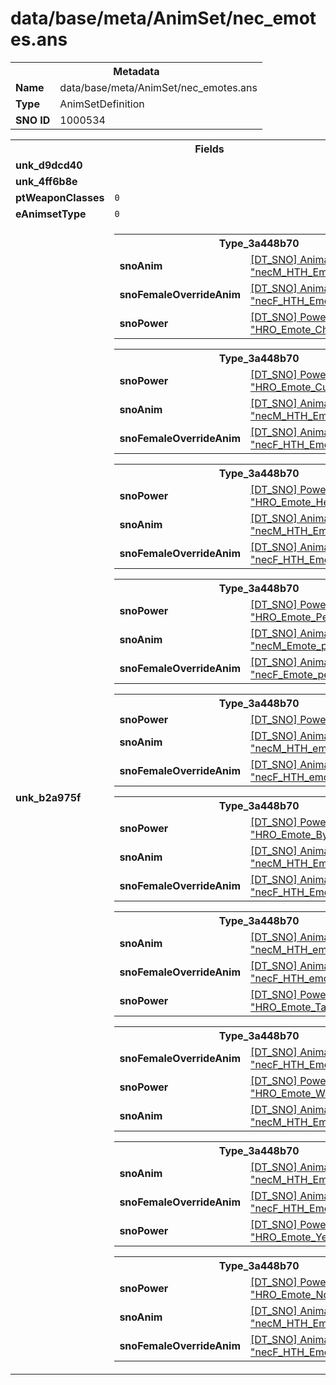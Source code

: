 <h1>data/base/meta/AnimSet/nec_emotes.ans</h1><table><tr><th colspan="100%">Metadata</th></tr><tr><td><b>Name</b></td><td>data/base/meta/AnimSet/nec_emotes.ans</td></tr><tr><td><b>Type</b></td><td>AnimSetDefinition</td></tr><tr><td><b>SNO ID</b></td><td>1000534</td></tr></table>

<table><tr><th colspan="100%">Fields</th></tr><tr><td><b>unk_d9dcd40</b></td><td></td></tr><tr><td><b>unk_4ff6b8e</b></td><td></td></tr><tr><td><b>ptWeaponClasses</b></td><td><code>0</code>
</td></tr><tr><td><b>eAnimsetType</b></td><td><code>0</code></td></tr><tr><td><b>unk_b2a975f</b></td><td><table><tr><th colspan="100%">Type_3a448b70</th></tr><tr><td><b>snoAnim</b></td><td><a href="..\Anim\necM_HTH_Emote_Cheer.ani.md">[DT_SNO] Animation: "necM_HTH_Emote_Cheer"</a></td></tr><tr><td><b>snoFemaleOverrideAnim</b></td><td><a href="..\Anim\necF_HTH_Emote_Cheer.ani.md">[DT_SNO] Animation: "necF_HTH_Emote_Cheer"</a></td></tr><tr><td><b>snoPower</b></td><td><a href="..\Power\HRO_Emote_Cheer.pow.md">[DT_SNO] Power: "HRO_Emote_Cheer"</a></td></tr></table>


<table><tr><th colspan="100%">Type_3a448b70</th></tr><tr><td><b>snoPower</b></td><td><a href="..\Power\HRO_Emote_Customize_Point.pow.md">[DT_SNO] Power: "HRO_Emote_Customize_Point"</a></td></tr><tr><td><b>snoAnim</b></td><td><a href="..\Anim\necM_HTH_Emote_Point.ani.md">[DT_SNO] Animation: "necM_HTH_Emote_Point"</a></td></tr><tr><td><b>snoFemaleOverrideAnim</b></td><td><a href="..\Anim\necF_HTH_Emote_Point.ani.md">[DT_SNO] Animation: "necF_HTH_Emote_Point"</a></td></tr></table>


<table><tr><th colspan="100%">Type_3a448b70</th></tr><tr><td><b>snoPower</b></td><td><a href="..\Power\HRO_Emote_Hello.pow.md">[DT_SNO] Power: "HRO_Emote_Hello"</a></td></tr><tr><td><b>snoAnim</b></td><td><a href="..\Anim\necM_HTH_Emote_Bye.ani.md">[DT_SNO] Animation: "necM_HTH_Emote_Bye"</a></td></tr><tr><td><b>snoFemaleOverrideAnim</b></td><td><a href="..\Anim\necF_HTH_Emote_Bye.ani.md">[DT_SNO] Animation: "necF_HTH_Emote_Bye"</a></td></tr></table>


<table><tr><th colspan="100%">Type_3a448b70</th></tr><tr><td><b>snoPower</b></td><td><a href="..\Power\HRO_Emote_Pet.pow.md">[DT_SNO] Power: "HRO_Emote_Pet"</a></td></tr><tr><td><b>snoAnim</b></td><td><a href="..\Anim\necM_Emote_pet.ani.md">[DT_SNO] Animation: "necM_Emote_pet"</a></td></tr><tr><td><b>snoFemaleOverrideAnim</b></td><td><a href="..\Anim\necF_Emote_pet.ani.md">[DT_SNO] Animation: "necF_Emote_pet"</a></td></tr></table>


<table><tr><th colspan="100%">Type_3a448b70</th></tr><tr><td><b>snoPower</b></td><td><a href="#UKNOWN">[DT_SNO] Power: %!q(<nil>)</a></td></tr><tr><td><b>snoAnim</b></td><td><a href="..\Anim\necM_HTH_emote_taunt.ani.md">[DT_SNO] Animation: "necM_HTH_emote_taunt"</a></td></tr><tr><td><b>snoFemaleOverrideAnim</b></td><td><a href="..\Anim\necF_HTH_emote_taunt.ani.md">[DT_SNO] Animation: "necF_HTH_emote_taunt"</a></td></tr></table>


<table><tr><th colspan="100%">Type_3a448b70</th></tr><tr><td><b>snoPower</b></td><td><a href="..\Power\HRO_Emote_Bye.pow.md">[DT_SNO] Power: "HRO_Emote_Bye"</a></td></tr><tr><td><b>snoAnim</b></td><td><a href="..\Anim\necM_HTH_Emote_Bye.ani.md">[DT_SNO] Animation: "necM_HTH_Emote_Bye"</a></td></tr><tr><td><b>snoFemaleOverrideAnim</b></td><td><a href="..\Anim\necF_HTH_Emote_Bye.ani.md">[DT_SNO] Animation: "necF_HTH_Emote_Bye"</a></td></tr></table>


<table><tr><th colspan="100%">Type_3a448b70</th></tr><tr><td><b>snoAnim</b></td><td><a href="..\Anim\necM_HTH_emote_taunt.ani.md">[DT_SNO] Animation: "necM_HTH_emote_taunt"</a></td></tr><tr><td><b>snoFemaleOverrideAnim</b></td><td><a href="..\Anim\necF_HTH_emote_taunt.ani.md">[DT_SNO] Animation: "necF_HTH_emote_taunt"</a></td></tr><tr><td><b>snoPower</b></td><td><a href="..\Power\HRO_Emote_Taunt.pow.md">[DT_SNO] Power: "HRO_Emote_Taunt"</a></td></tr></table>


<table><tr><th colspan="100%">Type_3a448b70</th></tr><tr><td><b>snoFemaleOverrideAnim</b></td><td><a href="..\Anim\necF_HTH_Emote_Bye.ani.md">[DT_SNO] Animation: "necF_HTH_Emote_Bye"</a></td></tr><tr><td><b>snoPower</b></td><td><a href="..\Power\HRO_Emote_Wave.pow.md">[DT_SNO] Power: "HRO_Emote_Wave"</a></td></tr><tr><td><b>snoAnim</b></td><td><a href="..\Anim\necM_HTH_Emote_Bye.ani.md">[DT_SNO] Animation: "necM_HTH_Emote_Bye"</a></td></tr></table>


<table><tr><th colspan="100%">Type_3a448b70</th></tr><tr><td><b>snoAnim</b></td><td><a href="..\Anim\necM_HTH_Emote_Yes.ani.md">[DT_SNO] Animation: "necM_HTH_Emote_Yes"</a></td></tr><tr><td><b>snoFemaleOverrideAnim</b></td><td><a href="..\Anim\necF_HTH_Emote_Yes.ani.md">[DT_SNO] Animation: "necF_HTH_Emote_Yes"</a></td></tr><tr><td><b>snoPower</b></td><td><a href="..\Power\HRO_Emote_Yes.pow.md">[DT_SNO] Power: "HRO_Emote_Yes"</a></td></tr></table>


<table><tr><th colspan="100%">Type_3a448b70</th></tr><tr><td><b>snoPower</b></td><td><a href="..\Power\HRO_Emote_No.pow.md">[DT_SNO] Power: "HRO_Emote_No"</a></td></tr><tr><td><b>snoAnim</b></td><td><a href="..\Anim\necM_HTH_Emote_No.ani.md">[DT_SNO] Animation: "necM_HTH_Emote_No"</a></td></tr><tr><td><b>snoFemaleOverrideAnim</b></td><td><a href="..\Anim\necF_HTH_Emote_No.ani.md">[DT_SNO] Animation: "necF_HTH_Emote_No"</a></td></tr></table>


</td></tr></table>

